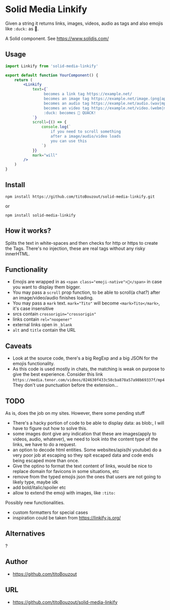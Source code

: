# Solid Media Linkify

Given a string it returns links, images, videos, audio as tags and also emojis like `:duck:` as 🦆.

A Solid component. See https://www.solidjs.com/

## Usage

```jsx
import Linkify from 'solid-media-linkify'

export default function YourComponent() {
	return (
		<Linkify
			text={`
				 becomes a link tag https://example.net/
				 becomes an image tag https://example.net/image.(png|apng|jpg|jpeg|gif|svg|webp)
				 becomes an audio tag https://example.net/audio.(wav|mp3|m4a|ogg|oga|opus)
				 becomes an video tag https://example.net/video.(webm|mp4|mpg|ogv)
				 :duck: becomes 🦆 QUACK!
			`}
			scroll={() => {
				console.log(`
					if you need to scroll something
					after a image/audio/video loads
					you can use this
				`)
			}}
			mark="will"
		/>
	)
}
```

## Install

`npm install https://github.com/titoBouzout/solid-media-linkify.git`

or

`npm install solid-media-linkify`

## How it works?

Splits the text in white-spaces and then checks for http or https to create the Tags. There's no injection, these are real tags without any risky innerHTML.

## Functionality

- Emojis are wrapped in as `<span class="emoji-native">🦆</span>` in case you want to display them bigger.
- You may pass a `scroll` prop function, to be able to scroll(a chat?) after an image/video/audio finishes loading.
- You may pass a `mark` text. `mark="Tito"` will become `<mark>Tito</mark>`, it's case insensitive
- srcs contain `crossorigin="crossorigin"`
- links contain `rel="noopener"`
- external links open in `_blank`
- `alt` and `title` contain the URL

## Caveats

- Look at the source code, there's a big RegExp and a big JSON for the emojis functionality.
- As this code is used mostly in chats, the matching is weak on purpose to give the best experience. Consider this link `https://media.tenor.com/videos/024630f433c58cba878a57a98b69337f/mp4` They don't use punctuation before the extension...

## TODO

As is, does the job on my sites. However, there some pending stuff

- There's a hacky portion of code to be able to display data: as blob:, I will have to figure out how to solve this.
- some images dont give any indication that these are images(apply to videos, audio, whatever), we need to look into the content type of the links, we have to do a request.
- an option to decode html entities. Some websites/apis(hi youtube) do a very poor job at escaping so they spit escaped data and code ends being escaped more than once.
- Give the optino to format the text content of links, would be nice to replace domain for favicons in some situations, etc
- remove from the typed emojis json the ones that users are not going to likely type, maybe idk
- add bold/italic/spoiler etc
- allow to extend the emoji with images, like `:tito:`

Possibly new functionalities.

- custom formatters for special cases
- inspiration could be taken from https://linkify.js.org/

## Alternatives

?

## Author

- https://github.com/titoBouzout

## URL

- https://github.com/titoBouzout/solid-media-linkify
